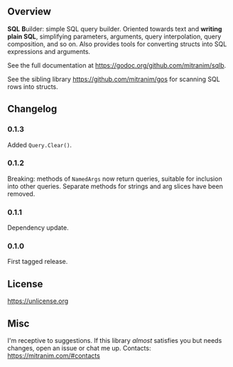 ## Overview

**SQL** **B**uilder: simple SQL query builder. Oriented towards text and **writing plain SQL**, simplifying parameters, arguments, query interpolation, query composition, and so on. Also provides tools for converting structs into SQL expressions and arguments.

See the full documentation at https://godoc.org/github.com/mitranim/sqlb.

See the sibling library https://github.com/mitranim/gos for scanning SQL rows into structs.

## Changelog

### 0.1.3

Added `Query.Clear()`.

### 0.1.2

Breaking: methods of `NamedArgs` now return queries, suitable for inclusion into other queries. Separate methods for strings and arg slices have been removed.

### 0.1.1

Dependency update.

### 0.1.0

First tagged release.

## License

https://unlicense.org

## Misc

I'm receptive to suggestions. If this library _almost_ satisfies you but needs changes, open an issue or chat me up. Contacts: https://mitranim.com/#contacts
